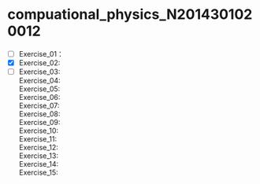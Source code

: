 # compuational_physics_N2014301020012
- [ ] Exercise_01：   
- [x] Exercise_02:  
- [ ] Exercise_03:  
Exercise_04:  
Exercise_05:  
Exercise_06:  
Exercise_07:  
Exercise_08:  
Exercise_09:  
Exercise_10:  
Exercise_11:  
Exercise_12:  
Exercise_13:  
Exercise_14:  
Exercise_15:  

